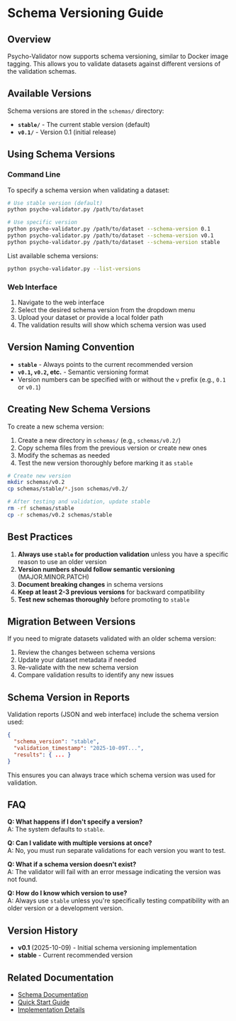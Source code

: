 # Schema Versioning Guide

## Overview

Psycho-Validator now supports schema versioning, similar to Docker image tagging. This allows you to validate datasets against different versions of the validation schemas.

## Available Versions

Schema versions are stored in the `schemas/` directory:

- **`stable/`** - The current stable version (default)
- **`v0.1/`** - Version 0.1 (initial release)

## Using Schema Versions

### Command Line

To specify a schema version when validating a dataset:

```bash
# Use stable version (default)
python psycho-validator.py /path/to/dataset

# Use specific version
python psycho-validator.py /path/to/dataset --schema-version 0.1
python psycho-validator.py /path/to/dataset --schema-version v0.1
python psycho-validator.py /path/to/dataset --schema-version stable
```

List available schema versions:

```bash
python psycho-validator.py --list-versions
```

### Web Interface

1. Navigate to the web interface
2. Select the desired schema version from the dropdown menu
3. Upload your dataset or provide a local folder path
4. The validation results will show which schema version was used

## Version Naming Convention

- **`stable`** - Always points to the current recommended version
- **`v0.1`, `v0.2`, etc.** - Semantic versioning format
- Version numbers can be specified with or without the `v` prefix (e.g., `0.1` or `v0.1`)

## Creating New Schema Versions

To create a new schema version:

1. Create a new directory in `schemas/` (e.g., `schemas/v0.2/`)
2. Copy schema files from the previous version or create new ones
3. Modify the schemas as needed
4. Test the new version thoroughly before marking it as `stable`

```bash
# Create new version
mkdir schemas/v0.2
cp schemas/stable/*.json schemas/v0.2/

# After testing and validation, update stable
rm -rf schemas/stable
cp -r schemas/v0.2 schemas/stable
```

## Best Practices

1. **Always use `stable` for production validation** unless you have a specific reason to use an older version
2. **Version numbers should follow semantic versioning** (MAJOR.MINOR.PATCH)
3. **Document breaking changes** in schema versions
4. **Keep at least 2-3 previous versions** for backward compatibility
5. **Test new schemas thoroughly** before promoting to `stable`

## Migration Between Versions

If you need to migrate datasets validated with an older schema version:

1. Review the changes between schema versions
2. Update your dataset metadata if needed
3. Re-validate with the new schema version
4. Compare validation results to identify any new issues

## Schema Version in Reports

Validation reports (JSON and web interface) include the schema version used:

```json
{
  "schema_version": "stable",
  "validation_timestamp": "2025-10-09T...",
  "results": { ... }
}
```

This ensures you can always trace which schema version was used for validation.

## FAQ

**Q: What happens if I don't specify a version?**  
A: The system defaults to `stable`.

**Q: Can I validate with multiple versions at once?**  
A: No, you must run separate validations for each version you want to test.

**Q: What if a schema version doesn't exist?**  
A: The validator will fail with an error message indicating the version was not found.

**Q: How do I know which version to use?**  
A: Always use `stable` unless you're specifically testing compatibility with an older version or a development version.

## Version History

- **v0.1** (2025-10-09) - Initial schema versioning implementation
- **stable** - Current recommended version

## Related Documentation

- [Schema Documentation](SCHEMA_VERSIONING.md)
- [Quick Start Guide](QUICK_START.md)
- [Implementation Details](IMPLEMENTATION_SUMMARY.md)
